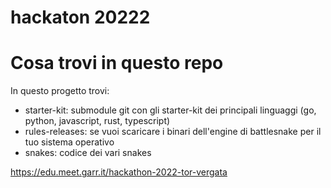 # hackaton 20222

# Cosa trovi in questo repo
In questo progetto trovi:
 * starter-kit: submodule git con gli starter-kit dei principali linguaggi (go, python, javascript, rust, typescript) 
 * rules-releases: se vuoi scaricare i binari dell'engine di battlesnake per il tuo sistema operativo
 * snakes: codice dei vari snakes 


https://edu.meet.garr.it/hackathon-2022-tor-vergata
